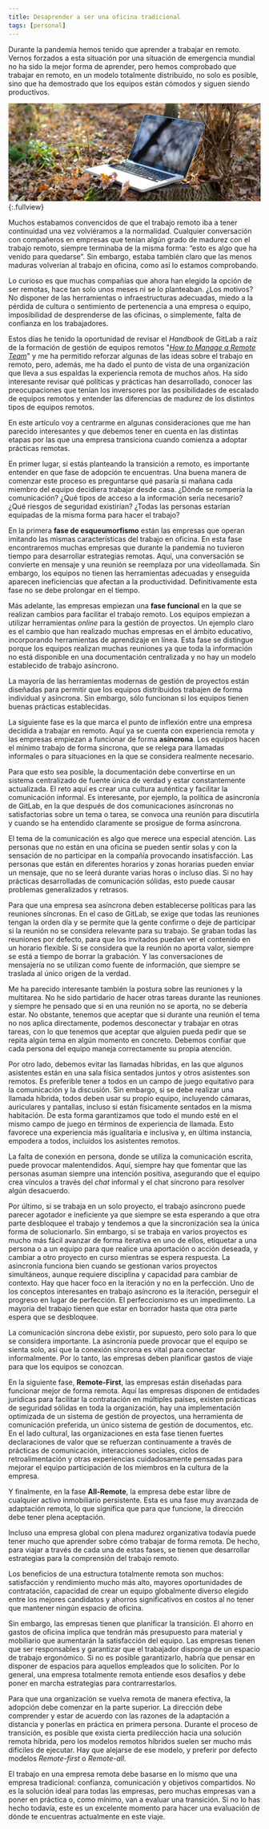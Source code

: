 ```yaml
---
title: Desaprender a ser una oficina tradicional
tags: [personal]
---
```

Durante la pandemia hemos tenido que aprender a trabajar en remoto. Vernos forzados a esta situación por una situación de emergencia mundial no ha sido la mejor forma de aprender, pero hemos comprobado que trabajar en remoto, en un modelo totalmente distribuido, no solo es posible, sino que ha demostrado que los equipos están cómodos y siguen siendo productivos.

![seedlings](/img/work-from-home.jpg){:.fullview}

Muchos estabamos convencidos de que el trabajo remoto iba a tener continuidad una vez volviéramos a la normalidad. Cualquier conversación con compañeros en empresas que tenían algún grado de madurez con el trabajo remoto, siempre terminaba de la misma forma: “esto es algo que ha venido para quedarse”. Sin embargo, estaba también claro que las menos maduras volverían al trabajo en oficina, como así lo estamos comprobando.

Lo curioso es que muchas compañías que ahora han elegido la opción de ser remotas, hace tan solo unos meses ni se lo planteaban. ¿Los motivos? No disponer de las herramientas o infraestructuras adecuadas, miedo a la pérdida de cultura o sentimiento de pertenencia a una empresa o equipo, imposibilidad de desprenderse de las oficinas, o simplemente, falta de confianza en los trabajadores.

Estos días he tenido la oportunidad de revisar el _Handbook_ de GitLab a raíz de la formación de gestión de equipos remotos "[_How to Manage a Remote Team_](https://www.coursera.org/learn/remote-team-management/home/welcome)" y me ha permitido reforzar algunas de las ideas sobre el trabajo en remoto, pero, además, me ha dado el punto de vista de una organización que lleva a sus espaldas la experiencia remota de muchos años. Ha sido interesante revisar qué políticas y prácticas han desarrollado, conocer las preocupaciones que tenían los inversores por las posibilidades de escalado de equipos remotos y entender las diferencias de madurez de los distintos tipos de equipos remotos.

En este artículo voy a centrarme en algunas consideraciones que me han parecido interesantes y que debemos tener en cuenta en las distintas etapas por las que una empresa transiciona cuando comienza a adoptar prácticas remotas.

En primer lugar, si estás planteando la transición a remoto, es importante entender en que fase de adopción te encuentras. Una buena manera de comenzar este proceso es preguntarse qué pasaría si mañana cada miembro del equipo decidiera trabajar desde casa. ¿Dónde se rompería la comunicación? ¿Qué tipos de acceso a la información sería necesario? ¿Qué riesgos de seguridad existirían? ¿Todas las personas estarían equipadas de la misma forma para hacer el trabajo?

En la primera **fase de esqueumorfismo** están las empresas que operan imitando las mismas características del trabajo en oficina. En esta fase encontraremos muchas empresas que durante la pandemia no tuvieron tiempo para desarrollar estrategias remotas. Aquí, una conversación se convierte en mensaje y una reunión se reemplaza por una videollamada. Sin embargo, los equipos no tienen las herramientas adecuadas y enseguida aparecen ineficiencias que afectan a la productividad. Definitivamente esta fase no se debe prolongar en el tiempo.

Más adelante, las empresas empiezan una **fase funcional** en la que se realizan cambios para facilitar el trabajo remoto. Los equipos empiezan a utilizar herramientas _online_ para la gestión de proyectos. Un ejemplo claro es el cambio que han realizado muchas empresas en el ámbito educativo, incorporando herramientas de aprendizaje en línea. Esta fase se distingue porque los equipos realizan muchas reuniones ya que toda la información no está disponible en una documentación centralizada y no hay un modelo establecido de trabajo asíncrono.

La mayoría de las herramientas modernas de gestión de proyectos están diseñadas para permitir que los equipos distribuidos trabajen de forma individual y asíncrona. Sin embargo, sólo funcionan si los equipos tienen buenas prácticas establecidas.

La siguiente fase es la que marca el punto de inflexión entre una empresa decidida a trabajar en remoto. Aquí ya se cuenta con experiencia remota y las empresas empiezan a funcionar de forma **asíncrona**. Los equipos hacen el mínimo trabajo de forma síncrona, que se relega para llamadas informales o para situaciones en la que se considera realmente necesario.

Para que esto sea posible, la documentación debe convertirse en un sistema centralizado de fuente única de verdad y estar constantemente actualizada. El reto aquí es crear una cultura auténtica y facilitar la comunicación informal. Es interesante, por ejemplo, la política de asíncronía de GitLab, en la que después de dos comunicaciones asíncronas no satisfactorias sobre un tema o tarea, se convoca una reunión para discutirla y cuando se ha entendido claramente se prosigue de forma asíncrona.

El tema de la comunicación es algo que merece una especial atención. Las personas que no están en una oficina se pueden sentir solas y con la sensación de no participar en la compañía provocando insatisfacción. Las personas que están en diferentes horarios y zonas horarias pueden enviar un mensaje, que no se leerá durante varias horas o incluso días. Si no hay prácticas desarrolladas de comunicación sólidas, esto puede causar problemas generalizados y retrasos.

Para que una empresa sea asíncrona deben establecerse políticas para las reuniones síncronas. En el caso de GitLab, se exige que todas las reuniones tengan la orden día y se permite que la gente confirme o deje de participar si la reunión no se considera relevante para su trabajo. Se graban todas las reuniones por defecto, para que los invitados puedan ver el contenido en un horario flexible. Si se considera que la reunión no aporta valor, siempre se está a tiempo de borrar la grabación. Y las conversaciones de mensajería no se utilizan como fuente de información, que siempre se traslada al único origen de la verdad.

Me ha parecido interesante también la postura sobre las reuniones y la multitarea. No he sido partidario de hacer otras tareas durante las reuniones y siempre he pensado que si en una reunión no se aporta, no se debería estar. No obstante, tenemos que aceptar que si durante una reunión el tema no nos aplica directamente, podemos desconectar y trabajar en otras tareas, con lo que tenemos que aceptar que alguien pueda pedir que se repita algún tema en algún momento en concreto. Debemos confiar que cada persona del equipo maneja correctamente su propia atención.

Por otro lado, debemos evitar las llamadas híbridas, en las que algunos asistentes están en una sala física sentados juntos y otros asistentes son remotos. Es preferible tener a todos en un campo de juego equitativo para la comunicación y la discusión. Sin embargo, si se debe realizar una llamada híbrida, todos deben usar su propio equipo, incluyendo cámaras, auriculares y pantallas, incluso si están físicamente sentados en la misma habitación. De esta forma garantizamos que todo el mundo esté en el mismo campo de juego en términos de experiencia de llamada. Esto favorece una experiencia más igualitaria e inclusiva y, en última instancia, empodera a todos, incluidos los asistentes remotos.

La falta de conexión en persona, donde se utiliza la comunicación escrita, puede provocar malentendidos. Aquí, siempre hay que fomentar que las personas asuman siempre una intención positiva, asegurando que el equipo crea vínculos a través del _chat_ informal y el chat síncrono para resolver algún desacuerdo.

Por último, si se trabaja en un solo proyecto, el trabajo asíncrono puede parecer agotador e ineficiente ya que siempre se esta esperando a que otra parte desbloquee el trabajo y tendemos a que la sincronización sea la única forma de solucionarlo. Sin embargo, si se trabaja en varios proyectos es mucho más fácil avanzar de forma iterativa en uno de ellos, etiquetar a una persona o a un equipo para que realice una aportación o acción deseada, y cambiar a otro proyecto en curso mientras se espera respuesta. La asincronía funciona bien cuando se gestionan varios proyectos simultáneos, aunque requiere disciplina y capacidad para cambiar de contexto. Hay que hacer foco en la iteración y no en la perfección. Uno de los conceptos interesantes en trabajo asíncrono es la iteración, perseguir el progreso en lugar de perfección. El perfeccionismo es un impedimento. La mayoría del trabajo tienen que estar en borrador hasta que otra parte espera que se desbloquee.

La comunicación síncrona debe existir, por supuesto, pero solo para lo que se considera importante. La asincronía puede provocar que el equipo se sienta solo, así que la conexión síncrona es vital para conectar informalmente. Por lo tanto, las empresas deben planificar gastos de viaje para que los equipos se conozcan.

En la siguiente fase, **Remote-First**, las empresas están diseñadas para funcionar mejor de forma remota. Aquí las empresas disponen de entidades jurídicas para facilitar la contratación en múltiples países, existen prácticas de seguridad sólidas en toda la organización, hay una implementación optimizada de un sistema de gestión de proyectos, una herramienta de comunicación preferida, un único sistema de gestión de documentos, etc. En el lado cultural, las organizaciones en esta fase tienen fuertes declaraciones de valor que se refuerzan continuamente a través de prácticas de comunicación, interacciones sociales, ciclos de retroalimentación y otras experiencias cuidadosamente pensadas para mejorar el equipo participación de los miembros en la cultura de la empresa.

Y finalmente, en la fase **All-Remote**, la empresa debe estar libre de cualquier activo inmobiliario persistente. Esta es una fase muy avanzada de adaptación remota, lo que significa que para que funcione, la dirección debe tener plena aceptación.

Incluso una empresa global con plena madurez organizativa todavía puede tener mucho que aprender sobre cómo trabajar de forma remota. De hecho, para viajar a través de cada una de estas fases, se tienen que desarrollar estrategias para la comprensión del trabajo remoto.

Los beneficios de una estructura totalmente remota son muchos: satisfacción y rendimiento mucho más alto, mayores oportunidades de contratación, capacidad de crear un equipo globalmente diverso elegido entre los mejores candidatos y ahorros significativos en costos al no tener que mantener ningún espacio de oficina.

Sin embargo, las empresas tienen que planificar la transición. El ahorro en gastos de oficina implica que tendrán más presupuesto para material y mobiliario que aumentarán la satisfacción del equipo. Las empresas tienen que ser responsables y garantizar que el trabajador disponga de un espacio de trabajo ergonómico. Si no es posible garantizarlo, habría que pensar en disponer de espacios para aquellos empleados que lo soliciten. Por lo general, una empresa totalmente remota entiende esos desafíos y debe poner en marcha estrategias para contrarrestarlos.

Para que una organización se vuelva remota de manera efectiva, la adopción debe comenzar en la parte superior. La dirección debe comprender y estar de acuerdo con las razones de la adaptación a distancia y ponerlas en práctica en primera persona. Durante el proceso de transición, es posible que exista cierta predilección hacia una solución remota híbrida, pero los modelos remotos híbridos suelen ser mucho más difíciles de ejecutar. Hay que alejarse de ese modelo, y preferir por defecto modelos _Remote-first_ o _Remote-all_.

El trabajo en una empresa remota debe basarse en lo mismo que una empresa tradicional: confianza, comunicación y objetivos compartidos. No es la solución ideal para todas las empresas, pero muchas empresas van a poner en práctica o, como mínimo, van a evaluar una transición. Si no lo has hecho todavía, este es un excelente momento para hacer una evaluación de dónde te encuentras actualmente en este viaje.